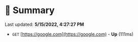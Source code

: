 # 📖 Summary
Last updated: **5/15/2022, 4:27:27 PM**

- `GET` [https://google.com](https://google.com) - **Up** (111ms)
